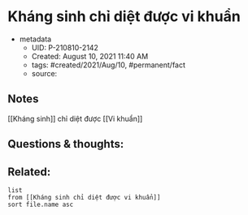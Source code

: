 # Kháng sinh chỉ diệt được vi khuẩn

- metadata
	- UID: P-210810-2142
	- Created: August 10, 2021 11:40 AM
	- tags: #created/2021/Aug/10, #permanent/fact 
	- source: 

## Notes
[[Kháng sinh]] chỉ diệt được [[Vi khuẩn]]

## Questions & thoughts:

## Related:
```dataview
list
from [[Kháng sinh chỉ diệt được vi khuẩn]]
sort file.name asc
```
